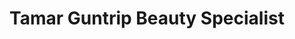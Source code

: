 ---
title: "Tamar Guntrip Beauty Specialist"
url: /askam-in-furness/tamar-guntrip-beauty-specialist/
shop: Kosmetik
---